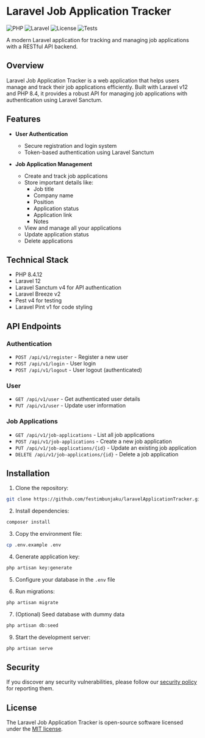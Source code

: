 # Laravel Job Application Tracker

![PHP](https://img.shields.io/badge/php-8.4-blue)
![Laravel](https://img.shields.io/badge/laravel-12-red)
![License](https://img.shields.io/badge/license-MIT-green)
![Tests](https://img.shields.io/badge/tests-passing-brightgreen)

A modern Laravel application for tracking and managing job applications with a RESTful API backend.

## Overview

Laravel Job Application Tracker is a web application that helps users manage and track their job applications
efficiently. Built with Laravel v12 and PHP 8.4, it provides a robust API for managing job applications with
authentication using Laravel Sanctum.

## Features

- **User Authentication**
    - Secure registration and login system
    - Token-based authentication using Laravel Sanctum


- **Job Application Management**
    - Create and track job applications
    - Store important details like:
        - Job title
        - Company name
        - Position
        - Application status
        - Application link
        - Notes
    - View and manage all your applications
    - Update application status
    - Delete applications

## Technical Stack

- PHP 8.4.12
- Laravel 12
- Laravel Sanctum v4 for API authentication
- Laravel Breeze v2
- Pest v4 for testing
- Laravel Pint v1 for code styling

## API Endpoints

### Authentication

- `POST /api/v1/register` - Register a new user
- `POST /api/v1/login` - User login
- `POST /api/v1/logout` - User logout (authenticated)

### User

- `GET /api/v1/user` - Get authenticated user details
- `PUT /api/v1/user` - Update user information

### Job Applications

- `GET /api/v1/job-applications` - List all job applications
- `POST /api/v1/job-applications` - Create a new job application
- `PUT /api/v1/job-applications/{id}` - Update an existing job application
- `DELETE /api/v1/job-applications/{id}` - Delete a job application

## Installation

1. Clone the repository:

```bash
git clone https://github.com/festimbunjaku/laravelApplicationTracker.git
```

2. Install dependencies:

```bash
composer install
```

3. Copy the environment file:

```bash
cp .env.example .env
```

4. Generate application key:

```bash
php artisan key:generate
```

5. Configure your database in the `.env` file


6. Run migrations:

```bash
php artisan migrate
```

7. (Optional) Seed database with dummy data

```bash
php artisan db:seed
```

9. Start the development server:

```bash
php artisan serve
```

## Security

If you discover any security vulnerabilities, please follow our [security policy](SECURITY.md) for reporting them.

## License

The Laravel Job Application Tracker is open-source software licensed under the [MIT license](LICENSE.md).
